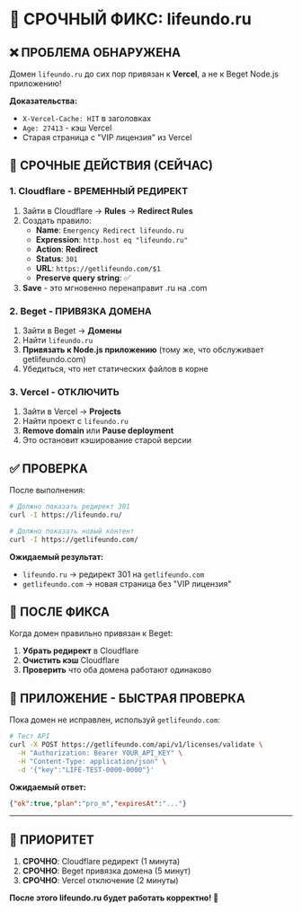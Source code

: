 # 🚨 СРОЧНЫЙ ФИКС: lifeundo.ru

## ❌ **ПРОБЛЕМА ОБНАРУЖЕНА**

Домен `lifeundo.ru` до сих пор привязан к **Vercel**, а не к Beget Node.js приложению!

**Доказательства:**
- `X-Vercel-Cache: HIT` в заголовках
- `Age: 27413` - кэш Vercel
- Старая страница с "VIP лицензия" из Vercel

## 🚀 **СРОЧНЫЕ ДЕЙСТВИЯ (СЕЙЧАС)**

### **1. Cloudflare - ВРЕМЕННЫЙ РЕДИРЕКТ**
1. Зайти в Cloudflare → **Rules** → **Redirect Rules**
2. Создать правило:
   - **Name**: `Emergency Redirect lifeundo.ru`
   - **Expression**: `http.host eq "lifeundo.ru"`
   - **Action**: **Redirect**
   - **Status**: `301`
   - **URL**: `https://getlifeundo.com/$1`
   - **Preserve query string**: ✅
3. **Save** - это мгновенно перенаправит .ru на .com

### **2. Beget - ПРИВЯЗКА ДОМЕНА**
1. Зайти в Beget → **Домены**
2. Найти `lifeundo.ru`
3. **Привязать к Node.js приложению** (тому же, что обслуживает getlifeundo.com)
4. Убедиться, что нет статических файлов в корне

### **3. Vercel - ОТКЛЮЧИТЬ**
1. Зайти в Vercel → **Projects**
2. Найти проект с `lifeundo.ru`
3. **Remove domain** или **Pause deployment**
4. Это остановит кэширование старой версии

## ✅ **ПРОВЕРКА**

После выполнения:

```bash
# Должно показать редирект 301
curl -I https://lifeundo.ru/

# Должно показать новый контент
curl -I https://getlifeundo.com/
```

**Ожидаемый результат:**
- `lifeundo.ru` → редирект 301 на `getlifeundo.com`
- `getlifeundo.com` → новая страница без "VIP лицензия"

## 🔧 **ПОСЛЕ ФИКСА**

Когда домен правильно привязан к Beget:
1. **Убрать редирект** в Cloudflare
2. **Очистить кэш** Cloudflare
3. **Проверить** что оба домена работают одинаково

## 📱 **ПРИЛОЖЕНИЕ - БЫСТРАЯ ПРОВЕРКА**

Пока домен не исправлен, используй `getlifeundo.com`:

```bash
# Тест API
curl -X POST https://getlifeundo.com/api/v1/licenses/validate \
  -H "Authorization: Bearer YOUR_API_KEY" \
  -H "Content-Type: application/json" \
  -d '{"key":"LIFE-TEST-0000-0000"}'
```

**Ожидаемый ответ:**
```json
{"ok":true,"plan":"pro_m","expiresAt":"..."}
```

---

## 🎯 **ПРИОРИТЕТ**

1. **СРОЧНО**: Cloudflare редирект (1 минута)
2. **СРОЧНО**: Beget привязка домена (5 минут)
3. **СРОЧНО**: Vercel отключение (2 минуты)

**После этого lifeundo.ru будет работать корректно! 🚀**

